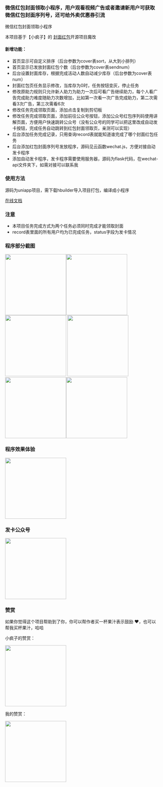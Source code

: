 
### 微信红包封面领取小程序，用户观看视频广告或者邀请新用户可获取微信红包封面序列号，还可给外卖优惠券引流

微信红包封面领取小程序

本项目基于【小疯子】的 [封面红包](https://github.com/zwpro/redCover)开源项目魔改

#### 新增功能：
- 首页显示可自定义排序（后台参数为cover表sort，从大到小排列）
- 首页显示已发放封面红包个数（后台参数为cover表sendnum）
- 后台设置封面库存，根据完成活动人数自动减少库存（后台参数为cover表num）
- 封面红包页任务显示修改，当库存为0时，任务按钮变灰，停止任务
- 修改原助力规则只允许新人助力为助力一次后可看广告继续助力，每个人看广告完成助力难度随助力次数增加，比如第一次看一次广告完成助力，第二次需看3次广告，第三次需看6次
- 修改任务完成领取页面，添加点击复制到剪切板
- 修改任务完成领取页面，添加前往公众号按钮，添加公众号红包序列码使用讲解页面，方便用户快速跳转公众号（没有公众号的同学可以把这里改成自动发卡按钮，完成任务自动跳转到红包封面领取页，亲测可以实现）
- 后台添加任务完成记录，只用查询record表就能知道谁完成了哪个封面红包任务
- 后台添加红包封面序列号发放程序，源码见云函数wechat.js，方便对接自动发卡程序
- 添加自动发卡程序，发卡程序需要使用服务器，源码为flask代码，在wechat-api文件夹下，如需对接可以联系我


### 使用方法

源码为uniapp项目，需下载hbuilder导入项目打包，编译成小程序

[在线文档](http://lianghua.wxthe.com/docs/)

### 注意

- 本项目任务完成方式为两个任务必须同时完成才能领取封面
- record表里面的所有用户均为已完成任务，status字段为发卡情况

### 程序部分截图

<img src="https://vkceyugu.cdn.bspapp.com/VKCEYUGU-3e08f5fc-25d1-41dc-9dab-418a7fb3e2dd/2e3ad21d-e749-4ec6-a33e-5dd75a1340ed.jpg" width="200"/><img src="https://vkceyugu.cdn.bspapp.com/VKCEYUGU-3e08f5fc-25d1-41dc-9dab-418a7fb3e2dd/a362a56d-d21a-4ba1-89c9-8b284c030696.jpg" width="200"/><img src="https://vkceyugu.cdn.bspapp.com/VKCEYUGU-3e08f5fc-25d1-41dc-9dab-418a7fb3e2dd/f18bf039-0da1-4088-8d65-5db21b75c2d1.jpg" width="200"/>
<img src="https://vkceyugu.cdn.bspapp.com/VKCEYUGU-3e08f5fc-25d1-41dc-9dab-418a7fb3e2dd/c79cb81c-3274-40cc-ba57-d72ab8186696.jpg" width="200"/><img src="https://vkceyugu.cdn.bspapp.com/VKCEYUGU-3e08f5fc-25d1-41dc-9dab-418a7fb3e2dd/f87dcd0e-5869-47d7-bceb-dbe79755244f.jpg" width="200"/><img src="https://vkceyugu.cdn.bspapp.com/VKCEYUGU-3e08f5fc-25d1-41dc-9dab-418a7fb3e2dd/e37d98d3-9caa-411e-bc6d-af6e9b2a9aa9.jpg" width="200"/>

### 程序效果体验

<img src="https://vkceyugu.cdn.bspapp.com/VKCEYUGU-3e08f5fc-25d1-41dc-9dab-418a7fb3e2dd/59be6be5-0336-45a0-9f4d-0e471383191f.jpg" width="200"/>


### 发卡公众号

<img src="https://vkceyugu.cdn.bspapp.com/VKCEYUGU-3e08f5fc-25d1-41dc-9dab-418a7fb3e2dd/1baf2d4d-2586-46b7-8fa5-f126517b220e.jpg" width="200"/>


### 赞赏

如果你觉得这个项目帮助到了你，你可以帮作者买一杯果汁表示鼓励 ❤️，也可以帮我买杯果汁，哈哈

小疯子的赞赏：

<img src="http://cdn.letwind.com/me/zanshang.jpg" width="200"/>

我的赞赏：

<img src="https://vkceyugu.cdn.bspapp.com/VKCEYUGU-3e08f5fc-25d1-41dc-9dab-418a7fb3e2dd/f1f31b4e-5ff1-4d36-bae6-bf89104b0c26.jpg" width="200"/>